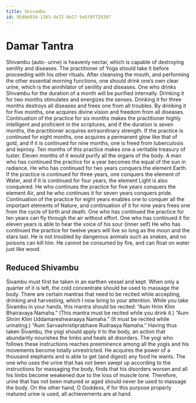 ```yaml
---
title: Shivambu
id: 95db6034-1363-4e72-bb17-5e5f8f729397
---
```


# Damar Tantra
Shivambu (auto- urine) is heavenly nectar, which is capable of destroying senility and diseases. The practitioner of Yoga should take it before proceeding with his other rituals.
After cleansing the mouth, and performing the other essential morning functions, one should drink one’s own clear urine, which is the annihilator of senility and diseases.
One who drinks Shivambu for the duration of a month will be purified internally. Drinking it for two months stimulates and energizes the senses.
Drinking it for three months destroys all diseases and frees one from all troubles. By drinking it for five months, one acquires divine vision and freedom from all diseases.
Continuation of the practice for six months makes the practitioner highly intelligent and proficient in the scriptures, and if the duration is seven months, the practitioner acquires extraordinary strength.
If the practice is continued for eight months, one acquires a permanent glow like that of gold, and if it is continued for nine months, one is freed from tuberculosis and leprosy.
Ten months of this practice makes one a veritable treasury of luster. Eleven months of it would purify all the organs of the body.
A man who has continued the practice for a year becomes the equal of the sun in radiance. He who has continued for two years conquers the element Earth.
If the practice is continued for three years, one conquers the element of Water, and if it is continued for four years, the element Light is also conquered.
He who continues the practice for five years conquers the element Air, and he who continues it for seven years conquers pride.
Continuation of the practice for eight years enables one to conquer all the important elements of Nature, and continuation of it for nine years frees one from the cycle of birth and death.
One who has continued the practice for ten years can fly through the air without effort. One who has continued it for eleven years is able to hear the voice of his sour (inner self)
He who has continued the practice for twelve years will live so long as the moon and the stars last. He is not troubled by dangerous animals such as snakes, and no poisons can kill him. He cannot be consumed by fire, and can float on water just like wood.

## Reduced Shivambu

Śivambu must first be taken in an earthen vessel and kept. When only a quarter of it is left, the cold concentrate should be used to massage the body.
There are certain mantras that need to be recited while accepting, drinking and harvesting, which I now bring to your attention.
While you take Śivambu in your hands, this mantra should be recited: “Aum Hrim Klim Bhairavaya Namaha.” (This mantra must be recited while you drink it.)
“Aum Shrim Klim Uddamareshwaraaya Namaha.” (It must be recited while urinating.)
“Aum Sarvashristiprabhave Rudraaya Namaha.” Having thus taken Śivambu, the yogi should apply it to the body, an action that abundantly nourishes the limbs and heals all disorders.
The yogi who follows these instructions reaches preeminence among all the yogis and his movements become totally unrestricted. He acquires the power of a thousand elephants and is able to get (and digest) any food he wants.
The one who uses the urine that has not been swept up according to the instructions for massaging the body, finds that his disorders worsen and all his limbs become weakened due to the loss of muscle tone.
Therefore, urine that has not been matured or aged should never be used to massage the body.
On the other hand, O Goddess, if for this purpose properly matured urine is used, all achievements are at hand.
